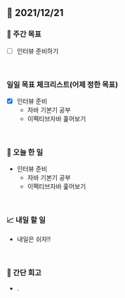 ## 📅 2021/12/21


### 👏 주간 목표

- [ ] 인터뷰 준비하기

<br/>

### 일일 목표 체크리스트(어제 정한 목표)

- [x] 인터뷰 준비
  - 자바 기본기 공부
  - 이펙티브자바 훑어보기

<br/>

### 💯 오늘 한 일

- 인터뷰 준비
  - 자바 기본기 공부
  - 이펙티브자바 훑어보기

<br/>

### 📈 내일 할 일

- 내일은 쉬자!!

<br/>

### 🤔 간단 회고

- .






